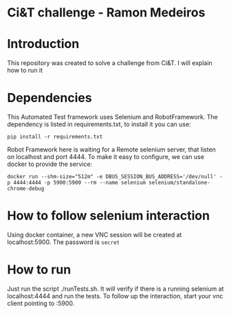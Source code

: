 # Ci&T challenge - Ramon Medeiros

# Introduction

This repository was created to solve a challenge from Ci&T. I will explain how to run it

# Dependencies

This Automated Test framework uses Selenium and RobotFramework. The dependency is listed in requirements.txt, to install it you can use:

```pip install -r requirements.txt```

Robot Framework here is waiting for a Remote selenium server, that listen on localhost and port 4444. To make it easy to configure, we can use docker to provide the service:

```docker run --shm-size="512m" -e DBUS_SESSION_BUS_ADDRESS='/dev/null' -p 4444:4444 -p 5900:5900 --rm --name selenium selenium/standalone-chrome-debug ```

# How to follow selenium interaction

Using docker container, a new VNC session will be created at localhost:5900. The password is ```secret```

# How to run

Just run the script ./runTests.sh. It will verify if there is a running selenium at localhost:4444 and run the tests. To follow up the interaction, start your vnc client pointing to :5900.


